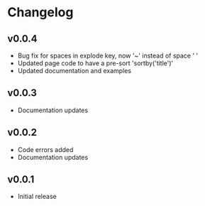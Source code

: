 # Changelog

## v0.0.4
+ Bug fix for spaces in explode key, now '~' instead of space ' '
+ Updated page code to have a pre-sort 'sortby('title')'
+ Updated documentation and examples

## v0.0.3
+ Documentation updates

## v0.0.2
+ Code errors added 
+ Documentation updates

## v0.0.1
+ Initial release

